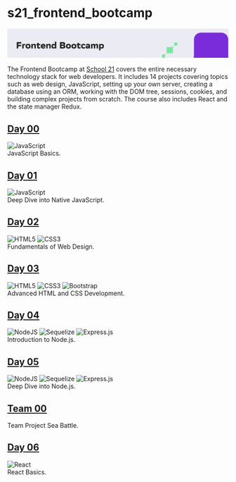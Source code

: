 # s21_frontend_bootcamp

![header](misc/frontend_s21.png)

The Frontend Bootcamp at [School 21](https://21-school.ru/) covers the entire necessary technology stack for web developers. It includes 14 projects covering topics such as web design, JavaScript, setting up your own server, creating a database using an ORM, working with the DOM tree, sessions, cookies, and building complex projects from scratch. The course also includes React and the state manager Redux.

## [Day 00](day00/)

![JavaScript](https://img.shields.io/badge/javascript-%23323330.svg?style=for-the-badge&logo=javascript&logoColor=%23F7DF1E)  
JavaScript Basics.

## [Day 01](day01/)

![JavaScript](https://img.shields.io/badge/javascript-%23323330.svg?style=for-the-badge&logo=javascript&logoColor=%23F7DF1E)  
Deep Dive into Native JavaScript.

## [Day 02](day02/)

![HTML5](https://img.shields.io/badge/html5-%23E34F26.svg?style=for-the-badge&logo=html5&logoColor=white) ![CSS3](https://img.shields.io/badge/css3-%231572B6.svg?style=for-the-badge&logo=css3&logoColor=white)  
Fundamentals of Web Design.

## [Day 03](day03/)

![HTML5](https://img.shields.io/badge/html5-%23E34F26.svg?style=for-the-badge&logo=html5&logoColor=white) ![CSS3](https://img.shields.io/badge/css3-%231572B6.svg?style=for-the-badge&logo=css3&logoColor=white) ![Bootstrap](https://img.shields.io/badge/bootstrap-%238511FA.svg?style=for-the-badge&logo=bootstrap&logoColor=white)  
Advanced HTML and CSS Development.

## [Day 04](day04/)

![NodeJS](https://img.shields.io/badge/node.js-6DA55F?style=for-the-badge&logo=node.js&logoColor=white) ![Sequelize](https://img.shields.io/badge/Sequelize-52B0E7?style=for-the-badge&logo=Sequelize&logoColor=white) ![Express.js](https://img.shields.io/badge/express.js-%23404d59.svg?style=for-the-badge&logo=express&logoColor=%2361DAFB)  
Introduction to Node.js.

## [Day 05](day05/)

![NodeJS](https://img.shields.io/badge/node.js-6DA55F?style=for-the-badge&logo=node.js&logoColor=white) ![Sequelize](https://img.shields.io/badge/Sequelize-52B0E7?style=for-the-badge&logo=Sequelize&logoColor=white) ![Express.js](https://img.shields.io/badge/express.js-%23404d59.svg?style=for-the-badge&logo=express&logoColor=%2361DAFB)  
Deep Dive into Node.js.

## [Team 00](team00/)

Team Project Sea Battle.

## [Day 06](day06/)

![React](https://img.shields.io/badge/react-%2320232a.svg?style=for-the-badge&logo=react&logoColor=%2361DAFB)  
React Basics.
